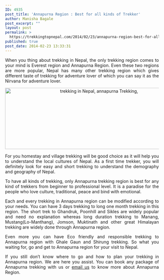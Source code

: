 ```yaml
---
ID: 4935
post_title: 'Annapurna Region : Best for all kinds of Trekker'
author: Manisha Bagale
post_excerpt: ""
layout: post
permalink: >
  https://trekkingtopnepal.com/2014/02/23/annapurna-region-best-for-all-kinds-of-trekker/
published: true
post_date: 2014-02-23 13:33:31
---
```

<p style="text-align: justify;">When you thing about trekking in Nepal, the only trekking region comes to your mind is Everest region and Annapurna Region. Even these two regions are more popular, Nepal has many other trekking region which gives different taste of trekking for adventure lover of which you can say it as the Nirvana for adventure lover.</p>
<p style="text-align: center;"><a href="http://www.oshoadventure.com/wp-content/uploads/2013/10/All-Nepal-Tour-300x126.jpg"><img class="aligncenter  wp-image-4188" alt="trekking in Nepal, annapurna Trekking, " src="http://www.oshoadventure.com/wp-content/uploads/2013/10/All-Nepal-Tour-300x126.jpg" width="600" height="200" /></a></p>
<p style="text-align: justify;">For you homestay and village trekking will be good choice as it will help you to understand the local cultures of Nepal. As a first time trekker, you will definitely look for easy and short trekking to understand the demography and geography of Nepal.</p>
<p style="text-align: justify;">To have all kinds of trekking, only Annapurna trekking region is best for any kind of trekkers from beginner to professional level. It is a paradise for the people who love culture, traditional, peace and bind with emotional.</p>
<p style="text-align: justify;">Each and every trekking in Annapurna region can be modified according to your needs. You can have 3 days trekking to long one month trekking in this region. The short trek to Ghandruk, Poonhill and Sikles are widely popular and need no explanation whereas long duration trekking to Manang, Mustang(Lo-Manthang), Jomson, Muktinath and other great Himalayan trekking are widely done through Annapurna region.</p>
<p style="text-align: justify;">Even more you can have Eco friendly and responsible trekking to Annapurna region with Ghale Gaun and Shirung trekking. So what you waiting for, go and get to Annapurna region for your visit to Nepal.</p>
<p style="text-align: justify;">If you still don’t know where to go and how to plan your trekking in Annapurna region. We are here you assist. You can book any package of Annapurna trekking with us or <a href="mailto:info@oshoadventure.com" target="_blank" rel="noopener noreferrer">email us</a> to know more about Annapurna Region.</p>